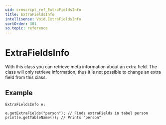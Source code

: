 ```yaml
---
uid: crmscript_ref_ExtraFieldsInfo
title: ExtraFieldsInfo
intellisense: Void.ExtraFieldsInfo
sortOrder: 301
so.topic: reference
---
```


# ExtraFieldsInfo

With this class you can retrieve meta information about an extra field. The
class will only retrieve information, thus it is not possible to change an
extra field from this class.

## Example

    ExtraFieldsInfo e;
    
    e.getExtraFields("person"); // Finds extraFields in tabel person
    print(e.getTableName()); // Prints "person"
